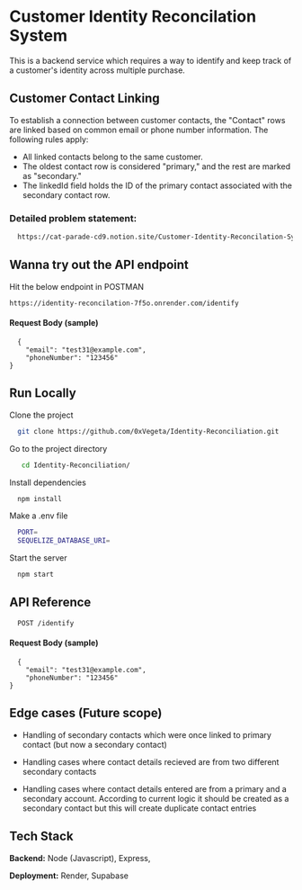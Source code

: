 
# Customer Identity Reconcilation System

This is a backend service which requires a way to identify and keep track of a customer's identity across multiple purchase.

## Customer Contact Linking
To establish a connection between customer contacts, the "Contact" rows are linked based on common email or phone number information. The following rules apply:

- All linked contacts belong to the same customer.
- The oldest contact row is considered "primary," and the rest are marked as "secondary."
- The linkedId field holds the ID of the primary contact associated with the  secondary contact row.

### Detailed problem statement: 
```bash
  https://cat-parade-cd9.notion.site/Customer-Identity-Reconcilation-System-a00f33cf47e94f3f819fa85e417c92c6
```

## Wanna try out the API endpoint
Hit the below endpoint in POSTMAN 
```http
https://identity-reconcilation-7f5o.onrender.com/identify
```
#### Request Body (sample)


```http
  {
    "email": "test31@example.com",
    "phoneNumber": "123456"
}
```


## Run Locally

Clone the project

```bash
  git clone https://github.com/0xVegeta/Identity-Reconciliation.git
```

Go to the project directory

```bash
   cd Identity-Reconciliation/
```

Install dependencies

```bash
  npm install
```
Make a .env file
```bash
  PORT=
  SEQUELIZE_DATABASE_URI=
```
Start the server

```bash
  npm start
```





## API Reference

```http
  POST /identify
```

#### Request Body (sample)


```http
  {
    "email": "test31@example.com",
    "phoneNumber": "123456"
}
```




## Edge cases (Future scope)

- Handling of secondary contacts which were once linked to primary contact (but now a secondary contact)

- Handling cases where contact details recieved are from two different secondary contacts

- Handling cases where contact details entered are from a primary and a secondary account. According to current logic it should be created as a secondary contact but this will create duplicate contact entries


## Tech Stack

**Backend:** Node (Javascript), Express, 

**Deployment:** Render, Supabase

